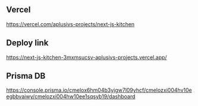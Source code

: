 ## Vercel 
https://vercel.com/aplusivs-projects/next-js-kitchen

## Deploy link
https://next-js-kitchen-3mxmsucsv-aplusivs-projects.vercel.app/

## Prisma DB
https://console.prisma.io/cmelox6hm04b3yjgw7l09yhcf/cmelozxi004hv10eegbbvaiwy/cmelozxi004hw10ee1sqsyb19/dashboard
